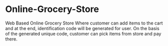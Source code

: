 # Online-Grocery-Store
Web Based Online Grocery Store Where customer can add items to the cart and at the end, identification code will be generated for user. On the basis of the generated unique code, customer can pick items from store and pay there.
